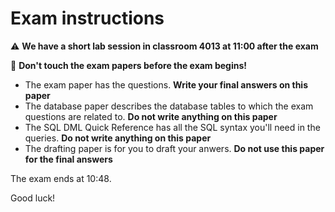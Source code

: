 # Exam instructions

⚠️ **We have a short lab session in classroom 4013 at 11:00 after the exam**

🛑 **Don't touch the exam papers before the exam begins!**

- The exam paper has the questions. **Write your final answers on this paper**
- The database paper describes the database tables to which the exam questions are related to. **Do not write anything on this paper**
- The SQL DML Quick Reference has all the SQL syntax you'll need in the queries. **Do not write anything on this paper**
- The drafting paper is for you to draft your anwers. **Do not use this paper for the final answers**

The exam ends at 10:48.

Good luck!
